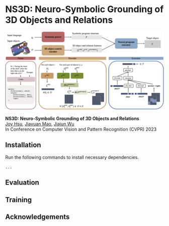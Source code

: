 # NS3D: Neuro-Symbolic Grounding of 3D Objects and Relations


![figure](figure.png)
<br />
<br />
**NS3D: Neuro-Symbolic Grounding of 3D Objects and Relations**
<br />
[Joy Hsu](http://web.stanford.edu/~joycj/),
[Jiayuan Mao](http://jiayuanm.com/),
[Jiajun Wu](https://jiajunwu.com/)
<br />
In Conference on Computer Vision and Pattern Recognition (CVPR) 2023
<br />

## Installation

Run the following commands to install necessary dependencies.

```
...
```


## Evaluation


## Training


## Acknowledgements
